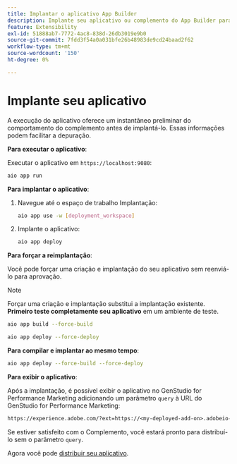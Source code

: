 ```yaml
---
title: Implantar o aplicativo App Builder
description: Implante seu aplicativo ou complemento do App Builder para o GenStudio for Performance Marketing.
feature: Extensibility
exl-id: 51888ab7-7772-4ac8-838d-26db3019e9b0
source-git-commit: 7fdd3f54a0a031bfe26b48983de9cd24baad2f62
workflow-type: tm+mt
source-wordcount: '150'
ht-degree: 0%

---
```


# Implante seu aplicativo

A execução do aplicativo oferece um instantâneo preliminar do comportamento do complemento antes de implantá-lo. Essas informações podem facilitar a depuração.

**Para executar o aplicativo**:

Executar o aplicativo em `https://localhost:9080`:

```bash
aio app run
```

**Para implantar o aplicativo**:

1. Navegue até o espaço de trabalho Implantação:

   ```bash
   aio app use -w [deployment_workspace]
   ```

2. Implante o aplicativo:

   ```bash
   aio app deploy
   ```

**Para forçar a reimplantação**:

Você pode forçar uma criação e implantação do seu aplicativo sem reenviá-lo para aprovação.

>[!NOTE]
>
>Forçar uma criação e implantação substitui a implantação existente. **Primeiro teste completamente seu aplicativo** em um ambiente de teste.

```bash
aio app build --force-build
```

```bash
aio app deploy --force-deploy
```

**Para compilar e implantar ao mesmo tempo**:

```bash
aio app deploy --force-build --force-deploy
```

**Para exibir o aplicativo**:

Após a implantação, é possível exibir o aplicativo no GenStudio for Performance Marketing adicionando um parâmetro `query` à URL do GenStudio for Performance Marketing:

```txt
https://experience.adobe.com/?ext=https://<my-deployed-add-on>.adobeio-static.net/index.html#/@<ims-org>/genstudio/create
```

Se estiver satisfeito com o Complemento, você estará pronto para distribuí-lo sem o parâmetro `query`.

Agora você pode [distribuir seu aplicativo](distribute-app.md).
